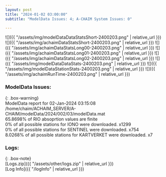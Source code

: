 ```yaml
---
layout: post
title: "2024-01-02 03:00:00"
subtitle: "ModelData Issues: 4; A-CHAIM System Issues: 0"

---
```


![]({{ "/assets/img/modelDataDataStatsShort-2400203.png" | relative_url }})
![]({{ "/assets/img/achaimDataStatsShort-2400203.png" | relative_url }})
![]({{ "/assets/img/achaimDataStatsLong00-2400203.png" | relative_url }})
![]({{ "/assets/img/achaimDataStatsLong01-2400203.png" | relative_url }})
![]({{ "/assets/img/achaimDataStatsLong02-2400203.png" | relative_url }})
![]({{ "/assets/img/modelDataDataStats-2400203.png" | relative_url }})
![]({{ "/assets/img/modelDataStationStats-2400203.png" | relative_url }})
![]({{ "/assets/img/achaimRunTime-2400203.png" | relative_url }})


### ModelData Issues:  
  
{: .box-warning}  
 ModelData report for 02-Jan-2024 03:15:08   
 /home/chaim/ACHAIM_SERVER/A-CHAIM/modelData/2024/002/03/modelData.mat   
 65.8698% of RIO absoprtion values are finite   
 0% of all possible stations for IONO were downloaded. x1299   
 0% of all possible stations for SENTINEL were downloaded. x754   
 8.0268% of all possible stations for KARTVERKET were downloaded. x7   
  


### Logs:  
  
{: .box-note}  
[Logs.zip]({{ "/assets/other/logs.zip" | relative_url }})  
[Log Info]({{ "/logInfo" | relative_url }})  
